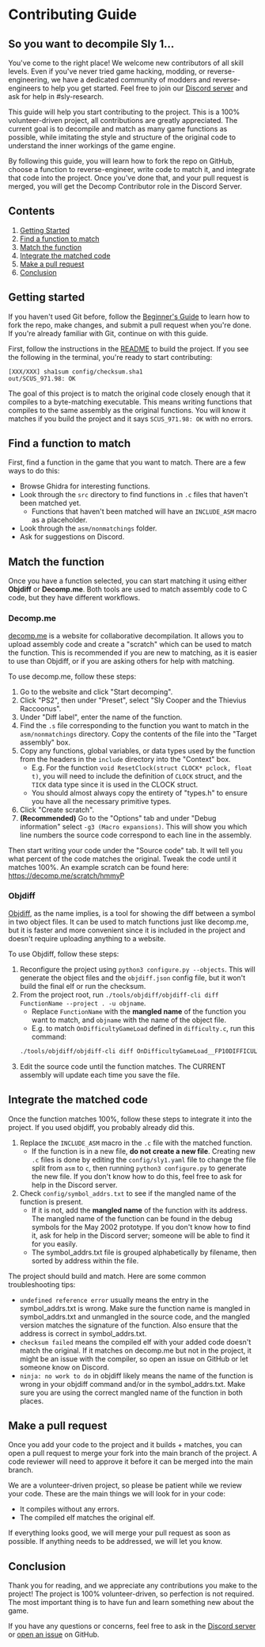 # Contributing Guide

## So you want to decompile Sly 1...

You've come to the right place! We welcome new contributors of all skill levels. Even if you've never tried game hacking, modding, or reverse-engineering, we have a dedicated community of modders and reverse-engineers to help you get started. Feel free to join our [Discord server](https://discord.gg/2GSXcEzPJA) and ask for help in #sly-research.

This guide will help you start contributing to the project. This is a 100% volunteer-driven project, all contributions are greatly appreciated. The current goal is to decompile and match as many game functions as possible, while imitating the style and structure of the original code to understand the inner workings of the game engine.

By following this guide, you will learn how to fork the repo on GitHub, choose a function to reverse-engineer, write code to match it, and integrate that code into the project. Once you've done that, and your pull request is merged, you will get the Decomp Contributor role in the Discord Server.

## Contents

1. [Getting Started](#getting-started)
2. [Find a function to match](#find-a-function-to-match)
3. [Match the function](#match-the-function)
4. [Integrate the matched code](#integrate-the-matched-code)
5. [Make a pull request](#make-a-pull-request)
6. [Conclusion](#conclusion)

## Getting started

If you haven't used Git before, follow the [Beginner's Guide](/docs/BEGINNERSGUIDE.md) to learn how to fork the repo, make changes, and submit a pull request when you're done. If you're already familiar with Git, continue on with this guide.

First, follow the instructions in the [README](/README.md) to build the project. If you see the following in the terminal, you're ready to start contributing:

```
[XXX/XXX] sha1sum config/checksum.sha1
out/SCUS_971.98: OK
```

The goal of this project is to match the original code closely enough that it compiles to a byte-matching executable. This means writing functions that compiles to the same assembly as the original functions. You will know it matches if you build the project and it says `SCUS_971.98: OK` with no errors.

## Find a function to match

First, find a function in the game that you want to match. There are a few ways to do this:
* Browse Ghidra for interesting functions.
* Look through the `src` directory to find functions in `.c` files that haven't been matched yet.
  * Functions that haven't been matched will have an `INCLUDE_ASM` macro as a placeholder.
* Look through the `asm/nonmatchings` folder.
* Ask for suggestions on Discord.

## Match the function

Once you have a function selected, you can start matching it using either **Objdiff** or **Decomp.me**. Both tools are used to match assembly code to C code, but they have different workflows.

### Decomp.me

[decomp.me](https://decomp.me/) is a website for collaborative decompilation. It allows you to upload assembly code and create a "scratch" which can be used to match the function. This is recommended if you are new to matching, as it is easier to use than Objdiff, or if you are asking others for help with matching.

To use decomp.me, follow these steps:

1. Go to the website and click "Start decomping".
2. Click "PS2", then under "Preset", select "Sly Cooper and the Thievius Raccoonus".
3. Under "Diff label", enter the name of the function.
4. Find the `.s` file corresponding to the function you want to match in the `asm/nonmatchings` directory. Copy the contents of the file into the "Target assembly" box.
5. Copy any functions, global variables, or data types used by the function from the headers in the `include` directory into the "Context" box.
   * E.g. For the function `void ResetClock(struct CLOCK* pclock, float t)`, you will need to include the definition of `CLOCK` struct, and the `TICK` data type since it is used in the CLOCK struct.
   * You should almost always copy the entirety of "types.h" to ensure you have all the necessary primitive types.
6. Click "Create scratch".
7. **(Recommended)** Go to the "Options" tab and under "Debug information" select `-g3 (Macro expansions)`. This will show you which line numbers the source code correspond to each line in the assembly.

Then start writing your code under the "Source code" tab. It will tell you what percent of the code matches the original. Tweak the code until it matches 100%. An example scratch can be found here: https://decomp.me/scratch/hmmyP

### Objdiff

[Objdiff](https://github.com/encounter/objdiff), as the name implies, is a tool for showing the diff between a symbol in two object files. It can be used to match functions just like decomp.me, but it is faster and more convenient since it is included in the project and doesn't require uploading anything to a website.

To use Objdiff, follow these steps:

1. Reconfigure the project using `python3 configure.py --objects`. This will generate the object files and the `objdiff.json` config file, but it won't build the final elf or run the checksum.
2. From the project root, run `./tools/objdiff/objdiff-cli diff FunctionName --project . -u objname`.
    * Replace `FunctionName` with the **mangled name** of the function you want to match, and `objname` with the name of the object file.
    * E.g. to match `OnDifficultyGameLoad` defined in `difficulty.c`, run this command:
    ```bash
    ./tools/objdiff/objdiff-cli diff OnDifficultyGameLoad__FP10DIFFICULTY --project . -u P2/difficulty
    ```
3. Edit the source code until the function matches. The CURRENT assembly will update each time you save the file.

## Integrate the matched code

Once the function matches 100%, follow these steps to integrate it into the project. If you used objdiff, you probably already did this.
1. Replace the `INCLUDE_ASM` macro in the `.c` file with the matched function.
   * If the function is in a new file, **do not create a new file**. Creating new `.c` files is done by editing the `config/sly1.yaml` file to change the file split from `asm` to `c`, then running `python3 configure.py` to generate the new file. If you don't know how to do this, feel free to ask for help in the Discord server.
2. Check `config/symbol_addrs.txt` to see if the mangled name of the function is present.
   * If it is not, add the **mangled name** of the function with its address. The mangled name of the function can be found in the debug symbols for the May 2002 prototype. If you don't know how to find it, ask for help in the Discord server; someone will be able to find it for you easily.
   * The symbol_addrs.txt file is grouped alphabetically by filename, then sorted by address within the file.

The project should build and match. Here are some common troubleshooting tips:
* `undefined reference error` usually means the entry in the symbol_addrs.txt is wrong. Make sure the function name is mangled in symbol_addrs.txt and unmangled in the source code, and the mangled version matches the signature of the function. Also ensure that the address is correct in symbol_addrs.txt.
* `checksum failed` means the compiled elf with your added code doesn't match the original. If it matches on decomp.me but not in the project, it might be an issue with the compiler, so open an issue on GitHub or let someone know on Discord.
* `ninja: no work to do` in objdiff likely means the name of the function is wrong in your objdiff command and/or in the symbol_addrs.txt. Make sure you are using the correct mangled name of the function in both places.

<!--### CodeMatcher

You can use [CodeMatcher](https://github.com/felinis/CodeMatcher) to help match your code against the original code. It can compile and match the entire source tree or just one file at a time. Matching against the release elf is not fully set up yet, so for now we are matching against the [May 19 2002 prototype](https://hiddenpalace.org/Sly_Cooper_and_the_Thievius_Raccoonus_(May_19,_2002_prototype)). For instructions on using CodeMatcher, see the [Code Matching Guide](/tools/codematcher/README.md).

If you are adding new code, it is strongly recommended that you run CodeMatcher before submitting a pull request. We will accept pull requests that don't match as long as the code is clean and readable, but in the future we may require that your code matches before merging it into the main branch.-->

## Make a pull request

Once you add your code to the project and it builds + matches, you can open a pull request to merge your fork into the main branch of the project. A code reviewer will need to approve it before it can be merged into the main branch.

We are a volunteer-driven project, so please be patient while we review your code. These are the main things we will look for in your code:

* It compiles without any errors.
* The compiled elf matches the original elf.

If everything looks good, we will merge your pull request as soon as possible. If anything needs to be addressed, we will let you know.

## Conclusion

Thank you for reading, and we appreciate any contributions you make to the project! The project is 100% volunteer-driven, so perfection is not required. The most important thing is to have fun and learn something new about the game.

If you have any questions or concerns, feel free to ask in the [Discord server](https://discord.gg/2GSXcEzPJA) or [open an issue](https://github.com/TheOnlyZac/sly1/issues/new) on GitHub.
